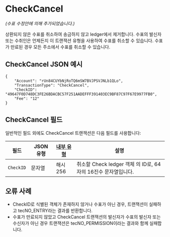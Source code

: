 # CheckCancel

_(수표 수정안에 의해 추가되었습니다.)_

상환되지 않은 수표를 취소하여 송금하지 않고 ledger에서 제거합니다. 수표의 발신자 또는 수취인은 언제든지 이 트랜잭션 유형을 사용하여 수표를 취소할 수 있습니다. 수표가 만료된 경우 모든 주소에서 수표를 취소할 수 있습니다.

## CheckCancel JSON 예시

```
{
    "Account": "rUn84CUYbNjRoTQ6mSW7BVJPSVJNLb1QLo",
    "TransactionType": "CheckCancel",
    "CheckID": "49647F0D748DC3FE26BDACBC57F251AADEFFF391403EC9BF87C97F67E9977FB0",
    "Fee": "12"
}
```

## CheckCancel 필드

일반적인 필드 외에도 CheckCancel 트랜잭션은 다음 필드를 사용합니다:

| 필드        | JSON 유형 | [내부 유형](https://xrpl.org/serialization.html) | 설명                                            |
| --------- | ------- | -------------------------------------------- | --------------------------------------------- |
| `CheckID` | 문자열     | 해시256                                        | 취소할 Check ledger 객체 의 ID로, 64자의 16진수 문자열입니다.  |

## 오류 사례

* CheckID로 식별된 객체가 존재하지 않거나 수표가 아닌 경우, 트랜잭션이 실패하고 tecNO\_ENTRY라는 결과를 반환합니다.
* 수표가 만료되지 않았고 CheckCancel 트랜잭션의 발신자가 수표의 발신자 또는 수신자가 아닌 경우 트랜잭션은 tecNO\_PERMISSION이라는 결과와 함께 실패합니다.
